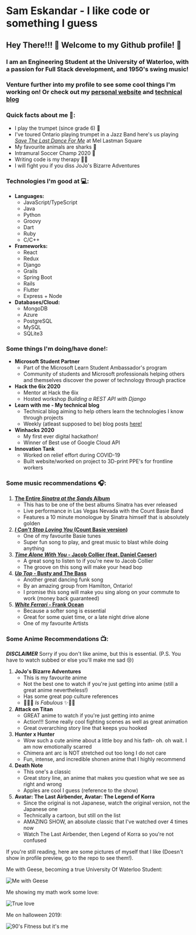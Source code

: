 # Sam Eskandar - I like code or something I guess

## Hey There!!! 🤠 Welcome to my Github profile! 🥳

### I am an Engineering Student at the University of Waterloo, with a passion for Full Stack development, and 1950's swing music!
### Venture further into my profile to see some cool things I'm working on! Or check out my [personal website](https://sameskandar.me) and [technical blog](https://samtechblog.com)

### Quick facts about me 📠:
  * I play the trumpet (since grade 6) 🎺
  * I've toured Ontario playing trumpet in a Jazz Band here's us playing [ _Save The Last Dance For Me_](https://www.youtube.com/watch?v=6g62U2zJAGI) at Mel Lastman Square
  * My favourite animals are sharks 🦈
  * Intramural Soccer Champ 2020 😤
  * Writing code is my therapy 👨‍💻
  * I will fight you if you diss JoJo's Bizarre Adventures
  
### Technologies I'm good at 💻:
  * **Languages:**
    * JavaScript/TypeScript
    * Java
    * Python
    * Groovy
    * Dart
    * Ruby
    * C/C++
  * **Frameworks:**
    * React
    * Redux
    * Django
    * Grails
    * Spring Boot
    * Rails
    * Flutter
    * Express + Node
  * **Databases/Cloud:**
    * MongoDB
    * Azure
    * PostgreSQL
    * MySQL
    * SQLite3

### Some things I'm doing/have done!:
  * **Microsoft Student Partner**
    * Part of the Microsoft Learn Student Ambassador's program
    * Community of students and Microsoft professionals helping others and themselves discover the power of technology through practice
  * **Hack the 6ix 2020**
    * Mentor at Hack the 6ix
    * Hosted workshop _Building a REST API with Django_
  * **Learn with me - My technical blog**
    * Technical blog aiming to help others learn the technologies I know through projects
    * Weekly (atleast supposed to be) blog posts [here!](https://samtechblog.com)
  * **Winhacks 2020**
    * My first ever digital hackathon!
    * Winner of Best use of Google Cloud API
  * **Innovation Tank**
    * Worked on relief effort during COVID-19
    * Built website/worked on project to 3D-print PPE's for frontline workers
    
### Some music recommendations 🎧:
  1. **[The Entire _Sinatra at the Sands_ Album](https://open.spotify.com/album/2m0W0n7zBYmRNs1QAgoa6Z?si=7t1-4AsdQVue1D9LKthAgg)**
     * This has to be one of the best albums Sinatra has ever released
     * Live performance in Las Vegas Nevada with the Count Basie Band
     * Features a 10 minute monologue by Sinatra himself that is absolutely golden
  2. **[_I Can't Stop Loving You_ (Count Basie version)](https://open.spotify.com/track/3rGZUTr7tBqpnN7YOXnpAp?si=niCZ-pWxRPmRZsETw-k5lw)**
     * One of my favourite Basie tunes
     * Super fun song to play, and great music to blast while doing anything
  3. **[_Time Alone With You_ - Jacob Collier (feat. Daniel Caeser)](https://open.spotify.com/track/1iTiSQWPJNqthOMG8HG6gI?si=glaemvPLS-uOptnUgxxjyQ)**
     * A great song to listen to if you're new to Jacob Collier
     * The groove on this song will make your head bop
  4. **[_Up Top_ - Busty and The Bass](https://open.spotify.com/track/5hG8gvQ2d80Qoly4vfGOkH?si=9pzsI2Y3RNyVvYfCy-j_Yg)**
     * Another great dancing funk song
     * By an amazing group from Hamilton, Ontario!
     * I promise this song will make you sing along on your commute to work (money back guaranteed)
  5. **[_White Ferrari_ - Frank Ocean](https://open.spotify.com/track/2LMkwUfqC6S6s6qDVlEuzV?si=frUqKtAcRuCZ7jiKLU4Eng)**
     * Because a softer song is essential
     * Great for some quiet time, or a late night drive alone
     * One of my favourite Artists 
  
### Some Anime Recommendations 📺:
  ***DISCLAIMER*** Sorry if you don't like anime, but this is essential. (P.S. You have to watch subbed or else you'll make me sad 😢)
  1. **JoJo's Bizarre Adventures**
     * This is my favourite anime
     * Not the best one to watch if you're just getting into anime (still a great anime nevertheless!)
     * Has some great pop culture references
     * 🌟🤩✨ _Is Fabulous_ ✨🤩🌟
  2. **Attack on Titan**
     * GREAT anime to watch if you're just getting into anime
     * Action!!! Some really cool fighting scenes as well as great animation
     * Great overarching story line that keeps you hooked
  3. **Hunter x Hunter**
     * Wow such a cute anime about a little boy and his fath- oh. oh wait. I am now emotionally scarred
     * Chimera ant arc is NOT stretched out too long I do not care
     * Fun, intense, and incredible shonen anime that I highly recommend
   4. **Death Note**
      * This one's a classic
      * Great story line, an anime that makes you question what we see as right and wrong
      * Apples are cool I guess (reference to the show)
  5. **Avatar: The Last Airbender, Avatar: The Legend of Korra**
     * Since the original is not Japanese, watch the original version, not the Japanese one
     * Technically a cartoon, but still on the list
     * AMAZING SHOW, an absolute classic that I've watched over 4 times now
     * Watch The Last Airbender, then Legend of Korra so you're not confused
 
If you're still reading, here are some pictures of myself that I like (Doesn't show in profile preview, go to the repo to see them!).

Me with Geese, becoming a true University Of Waterloo Student:

![Me with Geese](/readme-images/rsz_img_4546.png)

Me showing my math work some love:

![True love](/readme-images/rsz_img_4466.jpg)

Me on halloween 2019:

![90's Fitness but it's me](/readme-images/rsz_img_2823.jpg)
  

